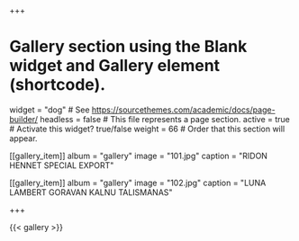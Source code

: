 +++
# Gallery section using the Blank widget and Gallery element (shortcode).
widget = "dog"  # See https://sourcethemes.com/academic/docs/page-builder/
headless = false  # This file represents a page section.
active = true  # Activate this widget? true/false
weight = 66  # Order that this section will appear.

[[gallery_item]]
  album = "gallery"
  image = "101.jpg"
  caption = "RIDON HENNET SPECIAL EXPORT"

 [[gallery_item]]
  album = "gallery"
  image = "102.jpg"
  caption = "LUNA LAMBERT GORAVAN KALNU TALISMANAS" 

+++

{{< gallery >}}

